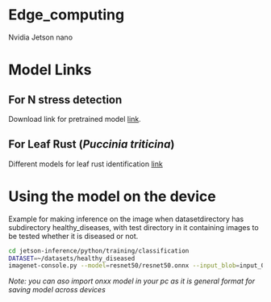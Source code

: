 # Edge_computing

Nvidia Jetson nano


# Model Links
## For N stress detection
Download link for pretrained model
[link](https://drive.google.com/drive/folders/1pVvE13rbemEhJkpmHpb0Y5s4UAAWjaDd?usp=sharing).


## For Leaf Rust (*Puccinia triticina*)
Different models for leaf rust identification
[link](https://drive.google.com/drive/folders/16cp_STmyDPZApVKWuAFTSKa9bHb8TVj7?usp=sharing )


# Using the model on the device
Example for making inference on the image when datasetdirectory has subdirectory healthy_diseases, with test directory  in it containing images to be tested whether it is diseased or not.
```bash
cd jetson-inference/python/training/classification
DATASET=~/datasets/healthy_diseased
imagenet-console.py --model=resnet50/resnet50.onnx --input_blob=input_0 --output_blob=output_0 --labels=$DATASET/labels.txt $DATASET/test/12_diseased.jpg
```

*Note:  you can aso import onxx model in your pc as it is general format for saving model across devices*
